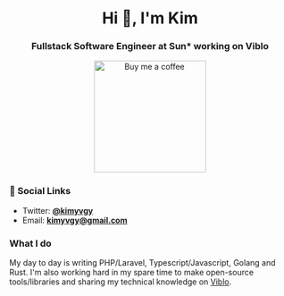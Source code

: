 <h1 align="center">Hi 👋, I'm Kim</h1>
<h3 align="center">Fullstack Software Engineer at Sun* working on Viblo</h3>

<p align="center"><a href="https://buymeacoff.ee/kimyvgy" target="_blank"><img src="https://cdn.buymeacoffee.com/buttons/v2/default-yellow.png" alt="Buy me a coffee" style="width: 200px !important"></a></p>

### :compass: Social Links
* Twitter: [**@kimyvgy**](https://twitter.com/kimyvgy)
* Email: [**kimyvgy@gmail.com**](mailto:kimyvgy@gmail.com)

### What I do

My day to day is writing PHP/Laravel, Typescript/Javascript, Golang and Rust. I'm also working hard in my spare time to make open-source tools/libraries and sharing my technical knowledge on [Viblo](https://viblo.asia).
